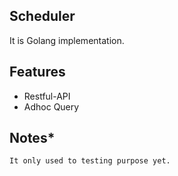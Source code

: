 ## Scheduler
It is Golang implementation.

## Features
* Restful-API
* Adhoc Query


## Notes*
```
It only used to testing purpose yet.
```
